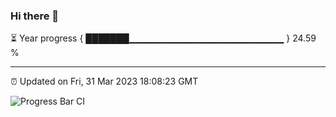 ### Hi there 👋

⏳ Year progress { ███████▁▁▁▁▁▁▁▁▁▁▁▁▁▁▁▁▁▁▁▁▁▁▁ } 24.59 %

---

⏰ Updated on Fri, 31 Mar 2023 18:08:23 GMT

![Progress Bar CI](https://github.com/Shyam-Makwana/GitHub-Actions-Demo/workflows/Progress%20Bar%20CI/badge.svg)
